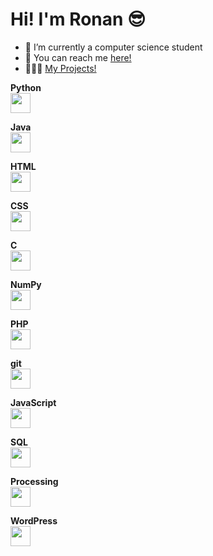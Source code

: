 # Hi! I'm Ronan 😎

- 🌱 I’m currently a computer science student
- 📲 You can reach me [here!](https://linktr.ee/ronansingpurwala)
- 👨🏽‍💻 [My Projects!](https://github.com/ronan-s1/My-Projects)



<span><strong>Python</strong></span><br>
<img height="32px" src="https://cdn.jsdelivr.net/gh/devicons/devicon/icons/python/python-original.svg">

<span><strong>Java</strong></span><br>
<img height="32" src="https://cdn.jsdelivr.net/gh/devicons/devicon/icons/java/java-original.svg">

<span><strong>HTML</strong></span><br>
<img height="32" src="https://cdn.jsdelivr.net/gh/devicons/devicon/icons/html5/html5-original.svg">

<span><strong>CSS</strong></span><br>
<img height="32px" src="https://cdn.jsdelivr.net/gh/devicons/devicon/icons/css3/css3-original.svg">

<span><strong>C</strong></span><br>
<img height="32px" src="https://cdn.jsdelivr.net/gh/devicons/devicon/icons/c/c-original.svg">

<span><strong>NumPy</strong></span><br>
<img height="32px" src="https://cdn.jsdelivr.net/gh/devicons/devicon/icons/numpy/numpy-original.svg">

<span><strong>PHP</strong></span><br>
<img height="32px" src="https://cdn.jsdelivr.net/gh/devicons/devicon/icons/php/php-plain.svg">

<span><strong>git</strong></span><br>
<img height="32px" src="https://cdn.jsdelivr.net/gh/devicons/devicon/icons/git/git-plain.svg">

<span><strong>JavaScript</strong></span><br>
<img height="32px" src="https://cdn.jsdelivr.net/gh/devicons/devicon/icons/javascript/javascript-original.svg">

<span><strong>SQL</strong></span><br>
<img height="32px" src="https://cdn.jsdelivr.net/gh/devicons/devicon/icons/postgresql/postgresql-original.svg">

<span><strong>Processing</strong></span><br>
<img height="32px" src="https://cdn.jsdelivr.net/gh/devicons/devicon/icons/processing/processing-original.svg">

<span><strong>WordPress</strong></span><br>
<img height="32px" src="https://cdn.jsdelivr.net/gh/devicons/devicon/icons/wordpress/wordpress-original.svg">

